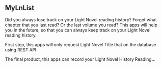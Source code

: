 ## MyLnList
Did you always lose track on your Light Novel reading history? Forget what chapter that you last read? Or the last volume you read? This apps will help you in the future, so that you can always keep track on your Light Novel reading history.

First step, this apps will only request Light Novel Title that on the database using REST API

The final product, this apps can record your Light Novel History Reading...
